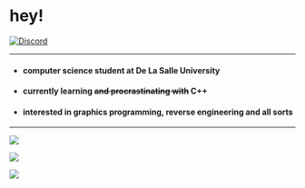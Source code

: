 # hey!

[![Discord](https://lanyard.cnrad.dev/api/176577264555786240?bg=141321&hideDiscrim=true)](https://discord.com/users/176577264555786240)

---

- #### computer science student at De La Salle University
- #### currently learning ~~and procrastinating with~~ C++
- #### interested in graphics programming, reverse engineering and all sorts

---

![](https://github-readme-stats.vercel.app/api?username=festivize&show_icons=true&theme=radical)

![](https://github-readme-stats.vercel.app/api/top-langs/?username=festivize&show_icons=true&theme=radical)

![](https://komarev.com/ghpvc/?username=festivize&color=d93a7c)

<!--
**festivize/festivize** is a ✨ _special_ ✨ repository because its `README.md` (this file) appears on your GitHub profile.

Here are some ideas to get you started:

- 🔭 I’m currently working on ...
- 🌱 I’m currently learning ...
- 👯 I’m looking to collaborate on ...
- 🤔 I’m looking for help with ...
- 💬 Ask me about ...
- 📫 How to reach me: ...
- 😄 Pronouns: ...
- ⚡ Fun fact: ...
-->
